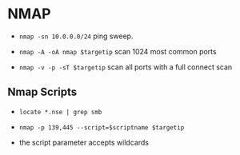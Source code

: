 # NMAP

- `nmap -sn 10.0.0.0/24` ping sweep.

- `nmap -A -oA nmap $targetip` scan 1024 most common ports

- `nmap -v -p -sT $targetip` scan all ports with a full connect scan

## Nmap Scripts

- `locate *.nse | grep smb`

- `nmap -p 139,445 --script=$scriptname $targetip`

- the script parameter accepts wildcards
